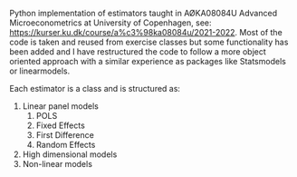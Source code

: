 Python implementation of estimators taught in AØKA08084U Advanced Microeconometrics at University of Copenhagen, see: https://kurser.ku.dk/course/a%c3%98ka08084u/2021-2022. Most of the code is taken and reused from exercise classes but some functionality has been added and I have restructured the code to follow a more object oriented approach with a similar experience as packages like Statsmodels or linearmodels. 

Each estimator is a class and is structured as:

1. Linear panel models
    1. POLS
    2. Fixed Effects
    3. First Difference
    4. Random Effects
2. High dimensional models
3. Non-linear models

